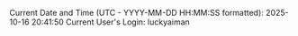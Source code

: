 Current Date and Time (UTC - YYYY-MM-DD HH:MM:SS formatted): 2025-10-16 20:41:50
Current User's Login: luckyaiman
